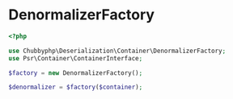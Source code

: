 # DenormalizerFactory

```php
<?php

use Chubbyphp\Deserialization\Container\DenormalizerFactory;
use Psr\Container\ContainerInterface;

$factory = new DenormalizerFactory();

$denormalizer = $factory($container);
```
